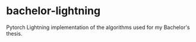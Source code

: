 # bachelor-lightning
Pytorch Lightning implementation of the algorithms used for my Bachelor's thesis.
